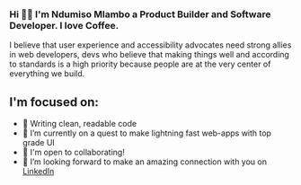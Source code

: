 ### Hi 👋🏼 I'm Ndumiso Mlambo a Product Builder and Software Developer. I love Coffee. 

I believe that user experience and accessibility advocates need strong allies in web developers, devs who believe that making things well and according to standards is a high priority because people are at the very center of everything we build.

## I'm focused on:

- 🔭 Writing clean, readable code
- 🌱 I’m currently on a quest to make lightning fast web-apps with top grade UI
- 👯 I'm open to collaborating!
- 🤝 I’m looking forward to make an amazing connection with you on <a href="https://www.linkedin.com/in/ndumiso-mlambo-a7a93423/" rel="nofollow">LinkedIn</a>


